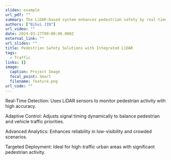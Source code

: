 ```yaml
---
slides: example
url_pdf: ""
summary: The LiDAR-based system enhances pedestrian safety by real-time detection and signal timing adjustment.
authors: ["Bihui JIN"]
url_video: ""
date: 2024-03-27T00:00:00.000Z
external_link: ""
url_slides: ""
title: Pedestrian Safety Solutions with Integrated LiDAR
tags:
  - Traffic
links: []
image:
  caption: Project Image
  focal_point: Smart
  filename: feature.png
url_code: ""
---
```

Real-Time Detection: Uses LiDAR sensors to monitor pedestrian activity with high accuracy.

Adaptive Control: Adjusts signal timing dynamically to balance pedestrian and vehicle traffic priorities.

Advanced Analytics: Enhances reliability in low-visibility and crowded scenarios.

Targeted Deployment: Ideal for high-traffic urban areas with significant pedestrian activity.
